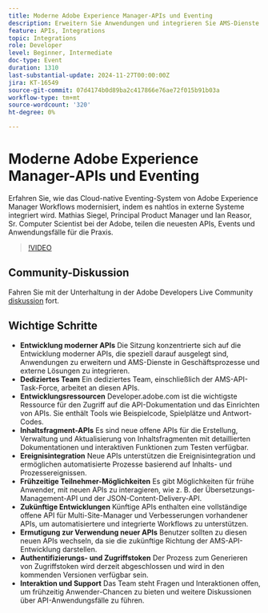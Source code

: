 ```yaml
---
title: Moderne Adobe Experience Manager-APIs und Eventing
description: Erweitern Sie Anwendungen und integrieren Sie AMS-Dienste mit modernen APIs, die von einem dedizierten Team und umfassenden Ressourcen auf developer.adobe.com unterstützt werden, mit neuen APIs für Inhaltsfragmente, Ereignisintegration und Möglichkeiten für frühe Anwender.
feature: APIs, Integrations
topic: Integrations
role: Developer
level: Beginner, Intermediate
doc-type: Event
duration: 1310
last-substantial-update: 2024-11-27T00:00:00Z
jira: KT-16549
source-git-commit: 07d4174b0d89ba2c417866e76ae72f015b91b03a
workflow-type: tm+mt
source-wordcount: '320'
ht-degree: 0%

---
```



# Moderne Adobe Experience Manager-APIs und Eventing

Erfahren Sie, wie das Cloud-native Eventing-System von Adobe Experience Manager Workflows modernisiert, indem es nahtlos in externe Systeme integriert wird. Mathias Siegel, Principal Product Manager und Ian Reasor, Sr. Computer Scientist bei der Adobe, teilen die neuesten APIs, Events und Anwendungsfälle für die Praxis.


>[!VIDEO](https://video.tv.adobe.com/v/3440203/?learn=on&enablevpops)

## Community-Diskussion

Fahren Sie mit der Unterhaltung in der Adobe Developers Live Community [diskussion](https://adobe.ly/3YMhKU9) fort.

## Wichtige Schritte

* **Entwicklung moderner APIs** Die Sitzung konzentrierte sich auf die Entwicklung moderner APIs, die speziell darauf ausgelegt sind, Anwendungen zu erweitern und AMS-Dienste in Geschäftsprozesse und externe Lösungen zu integrieren.
* **Dediziertes Team** Ein dediziertes Team, einschließlich der AMS-API-Task-Force, arbeitet an diesen APIs.
* **Entwicklungsressourcen** Developer.adobe.com ist die wichtigste Ressource für den Zugriff auf die API-Dokumentation und das Einrichten von APIs. Sie enthält Tools wie Beispielcode, Spielplätze und Antwort-Codes.
* **Inhaltsfragment-APIs** Es sind neue offene APIs für die Erstellung, Verwaltung und Aktualisierung von Inhaltsfragmenten mit detaillierten Dokumentationen und interaktiven Funktionen zum Testen verfügbar.
* **Ereignisintegration** Neue APIs unterstützen die Ereignisintegration und ermöglichen automatisierte Prozesse basierend auf Inhalts- und Prozessereignissen.
* **Frühzeitige Teilnehmer-Möglichkeiten** Es gibt Möglichkeiten für frühe Anwender, mit neuen APIs zu interagieren, wie z. B. der Übersetzungs-Management-API und der JSON-Content-Delivery-API.
* **Zukünftige Entwicklungen** Künftige APIs enthalten eine vollständige offene API für Multi-Site-Manager und Verbesserungen vorhandener APIs, um automatisiertere und integrierte Workflows zu unterstützen.
* **Ermutigung zur Verwendung neuer APIs** Benutzer sollten zu diesen neuen APIs wechseln, da sie die zukünftige Richtung der AMS-API-Entwicklung darstellen.
* **Authentifizierungs- und Zugriffstoken** Der Prozess zum Generieren von Zugriffstoken wird derzeit abgeschlossen und wird in den kommenden Versionen verfügbar sein.
* **Interaktion und Support** Das Team steht Fragen und Interaktionen offen, um frühzeitig Anwender-Chancen zu bieten und weitere Diskussionen über API-Anwendungsfälle zu führen.

